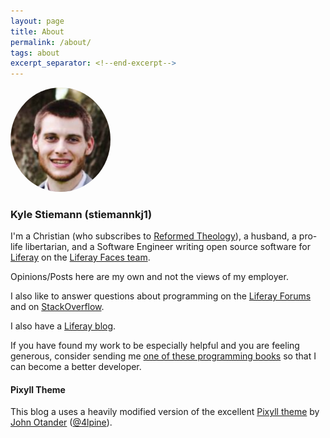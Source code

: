 ```yaml
---
layout: page
title: About
permalink: /about/
tags: about
excerpt_separator: <!--end-excerpt-->
---
```


<img alt="Kyle" src="/images/kyle.png" style="width: 160px; height: auto;
border-radius: 50%;" />

### Kyle Stiemann (stiemannkj1)

<!--end-excerpt-->

I'm a Christian (who subscribes to <a href="http://www.ligonier.org/learn/series/what_is_reformed_theology/" target="_blank">Reformed Theology</a>), a husband, a pro-life libertarian, and a Software Engineer writing open source software for <a href="https://www.liferay.com/" target="_blank">Liferay</a> on the <a href="https://www.liferay.com/web/neil.griffin/blog/-/blogs/liferay-faces-project-news-july-2014" target="_blank">Liferay Faces team</a>.

Opinions/Posts here are my own and not the views of my employer.

I also like to answer questions about programming on the <a href="https://web.liferay.com/web/guest/community/forums/-/message_boards/recent-posts?_19_groupThreadsUserId=20690719" target="_blank">Liferay Forums</a> and on <a href="http://stackoverflow.com/users/2880970/stiemannkj1?tab=answers" target="_blank">StackOverflow</a>.

I also have a <a href="https://www.liferay.com/web/kyle.stiemann/blog" target="_blank">Liferay blog</a>.

If you have found my work to be especially helpful and you are feeling generous, consider sending me <a target="_blank" href="http://www.amazon.com/registry/wishlist/1BKH794RV39J5/ref=cm_sw_r_tw_ws_x_VFrWxb0EA6X">one of these programming books</a> so that I can become a better developer.

#### Pixyll Theme

This blog a uses a heavily modified version of the excellent <a href="https://github.com/johnotander/pixyll" target="_blank">Pixyll theme</a> by <a href="http://johnotander.com" target="_blank">John Otander</a> (<a href="https://twitter.com/4lpine" target="_blank">@4lpine</a>).
